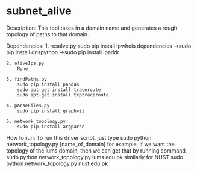 # subnet_alive
Description:
    This tool takes in a domain name and generates a rough topology of paths to that domain.
    
Dependencies:
    1. resolve.py
        sudo pip install ipwhois
            dependencies ->sudo pip install dnspython
                        ->sudo pip install ipaddr
    
    2. aliveIps.py
        None
    
    3. findPaths.py
        sudo pip install pandas
        sudo apt-get install traceroute
        sudo apt-get install tcptraceroute
    
    4. parseFiles.py
        sudo pip install graphviz

    5. network_topology.py
        sudo pip install argparse

How to run:
    To run this driver script, just type 
        sudo python network_topology.py [name_of_domain]
        for example, if we want the topology of the lums domain, then we can get that by running command,
        sudo python network_topology.py lums.edu.pk
        similarly for NUST
        sudo python network_topology.py nust.edu.pk